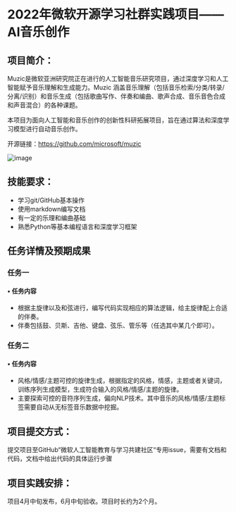 # 2022年微软开源学习社群实践项目——AI音乐创作
## 项目简介：
 Muzic是微软亚洲研究院正在进行的人工智能音乐研究项目，通过深度学习和人工智能赋予音乐理解和生成能力。Muzic 涵盖音乐理解（包括音乐检索/分类/转录/分离/识别）和音乐生成（包括歌曲写作、伴奏和编曲、歌声合成、音乐音色合成和声音混合）的各种课题。

本项目为面向人工智能和音乐创作的创新性科研拓展项目，旨在通过算法和深度学习模型进行自动音乐创作。

开源链接：https://github.com/microsoft/muzic 

![image](https://user-images.githubusercontent.com/97874658/160744019-c4ff6df3-7f2e-4bf7-be83-d6e295add662.png)

## 技能要求：
-  学习git/GitHub基本操作
-  使用markdown编写文档
-  有一定的乐理和编曲基础
-  熟悉Python等基本编程语言和深度学习框架

## 任务详情及预期成果
### 任务一
 #### •	任务内容
- 根据主旋律以及和弦进行，编写代码实现相应的算法逻辑，给主旋律配上合适的伴奏。
- 伴奏包括鼓、贝斯、吉他、键盘、弦乐、管乐等（任选其中某几个即可）。

### 任务二
 #### •	任务内容
 - 风格/情感/主题可控的旋律生成，根据指定的风格，情感，主题或者关键词，训练序列生成模型，生成符合输入的风格/情感/主题的旋律。
- 主要探索可控的音符序列生成，偏向NLP技术。其中音乐的风格/情感/主题标签需要自动从无标签音乐数据中挖掘。

## 项目提交方式：
提交项目至GitHub“微软人工智能教育与学习共建社区“专用issue，需要有文档和代码，文档中给出代码的具体运行步骤

## 项目实践安排：
项目4月中旬发布，6月中旬验收。项目时长约为2个月。
